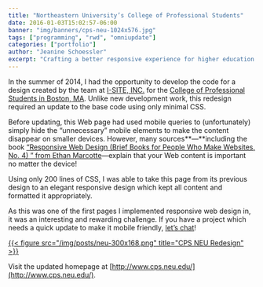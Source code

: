 ```yaml
---
title: "Northeastern University’s College of Professional Students"
date: 2016-01-03T15:02:57-06:00
banner: "img/banners/cps-neu-1024x576.jpg"
tags: ["programming", "rwd", "omniupdate"]
categories: ["portfolio"]
author: "Jeanine Schoessler"
excerpt: "Crafting a better responsive experience for higher education."
---
```


In the summer of 2014, I had the opportunity to develop the code for a design created by the team at [I-SITE, INC.](http://www.i-site.com/) for the [College of Professional Students in Boston, MA](http://www.cps.neu.edu/). Unlike new development work, this redesign required an update to the base code using only minimal CSS.

Before updating, this Web page had used mobile queries to (unfortunately) simply hide the “unnecessary” mobile elements to make the content disappear on smaller devices. However, many sources**—**including the book [“Responsive Web Design (Brief Books for People Who Make Websites, No. 4) ” from Ethan Marcotte](http://www.amazon.com/gp/product/1937557189/ref=as_li_qf_sp_asin_il_tl?ie=UTF8&camp=1789&creative=9325&creativeASIN=1937557189&linkCode=as2&tag=satinflamedes-20&linkId=JUJQIC526NIPXT3N)—explain that your Web content is important no matter the device!

Using only 200 lines of CSS, I was able to take this page from its previous design to an elegant responsive design which kept all content and formatted it appropriately.

As this was one of the first pages I implemented responsive web design in, it was an interesting and rewarding challenge. If you have a project which needs a quick update to make it mobile friendly, [let’s chat](http://satinflame.com/contact/)!

 

 <div class="figstack">
<a data-fancybox="gallery" href="/img/posts/neu-300x168.png">
    {{< figure src="/img/posts/neu-300x168.png" title="CPS NEU Redesign" >}}
</a> 
</div>
 
 

Visit the updated homepage at [http://www.cps.neu.edu/](http://www.cps.neu.edu/).